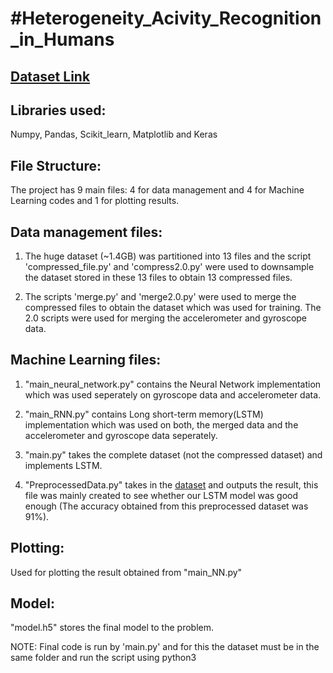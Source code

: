 #Heterogeneity_Acivity_Recognition_in_Humans
===

[Dataset Link](https://archive.ics.uci.edu/ml/datasets/Heterogeneity+Activity+Recognition)
---

Libraries used:
---
Numpy, Pandas, Scikit_learn, Matplotlib and Keras

File Structure:
---
The project has 9 main files: 4 for data management and 4 for Machine Learning codes and 1 for plotting results.

Data management files:
---
1. The huge dataset (~1.4GB) was partitioned into 13 files and the script 'compressed_file.py' and 'compress2.0.py' were used to downsample the dataset stored in these 13 files to obtain 13 compressed files.

2. The scripts 'merge.py' and 'merge2.0.py' were used to merge the compressed files to obtain the dataset which was used for training. The 2.0 scripts were used for merging the accelerometer and gyroscope data.

Machine Learning files:
---
1. "main_neural_network.py" contains the Neural Network implementation which was used seperately on gyroscope data and accelerometer data.

2. "main_RNN.py" contains Long short-term memory(LSTM) implementation which was used on both, the merged data and the accelerometer and gyroscope data seperately.

3. "main.py" takes the complete dataset (not the compressed dataset) and implements LSTM.

4. "PreprocessedData.py" takes in the [dataset](https://archive.ics.uci.edu/ml/datasets/Smartphone-Based+Recognition+of+Human+Activities+and+Postural+Transitions) and outputs the result, this file was mainly created to see whether our LSTM model was good enough (The accuracy obtained from this preprocessed dataset was 91%).

Plotting:
---
Used for plotting the result obtained from "main_NN.py"

Model:
---
"model.h5" stores the final model to the problem.


NOTE:
Final code is run by 'main.py' and for this the dataset must be in the same folder and run the script using python3
